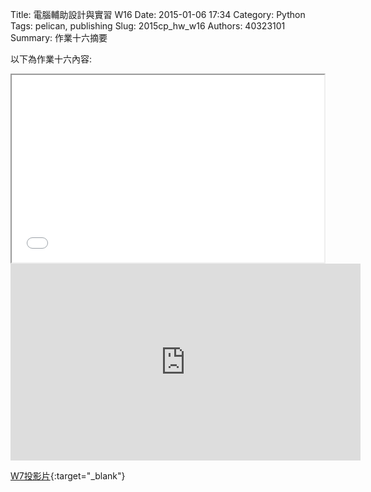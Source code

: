 Title: 電腦輔助設計與實習  W16
Date: 2015-01-06 17:34
Category: Python
Tags: pelican, publishing
Slug: 2015cp_hw_w16
Authors: 40323101
Summary: 作業十六摘要

以下為作業十六內容:

<iframe src="40323101_cp_w7_p.html" width="500" height="300"></iframe>
<iframe width="560" height="315" src="https://www.youtube.com/watch?v=c3c2owX_Fiw" frameborder="0" allowfullscreen></iframe>


[W7投影片](40323101_cp_w7_p.html){:target="_blank"}




